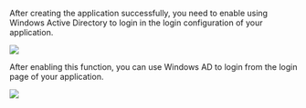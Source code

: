 <IntegrationDetailCard title="Use Windows Active Directory to Login">

After creating the application successfully, you need to enable using Windows Active Directory to login in the login configuration of your application.

![](~@imagesEnUs/connections/windowsAd/windowsAd_1.png)


After enabling this function, you can use Windows AD to login from the login page of your application.

![](~@imagesEnUs/connections/windowsAd/windowsAd_2.png)


</IntegrationDetailCard>